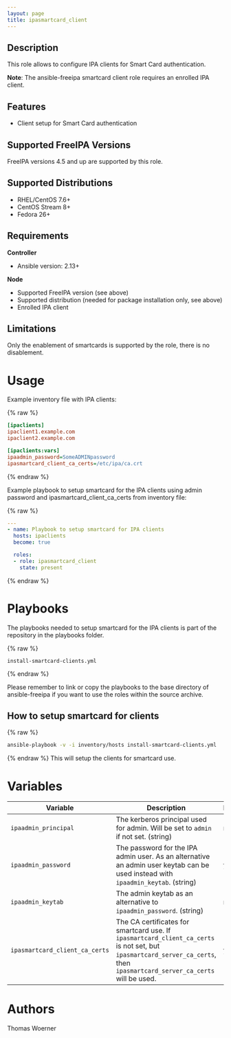 ```yaml
---
layout: page
title: ipasmartcard_client
---
```


Description
-----------

This role allows to configure IPA clients for Smart Card authentication.

**Note**: The ansible-freeipa smartcard client role requires an enrolled IPA client.


Features
--------
* Client setup for Smart Card authentication


Supported FreeIPA Versions
--------------------------

FreeIPA versions 4.5 and up are supported by this role.


Supported Distributions
-----------------------

* RHEL/CentOS 7.6+
* CentOS Stream 8+
* Fedora 26+


Requirements
------------

**Controller**
* Ansible version: 2.13+

**Node**
* Supported FreeIPA version (see above)
* Supported distribution (needed for package installation only, see above)
* Enrolled IPA client


Limitations
-----------

Only the enablement of smartcards is supported by the role, there is no disablement.


Usage
=====

Example inventory file with IPA clients:

{% raw %}
```ini
[ipaclients]
ipaclient1.example.com
ipaclient2.example.com

[ipaclients:vars]
ipaadmin_password=SomeADMINpassword
ipasmartcard_client_ca_certs=/etc/ipa/ca.crt
```
{% endraw %}

Example playbook to setup smartcard for the IPA clients using admin password and ipasmartcard_client_ca_certs from inventory file:

{% raw %}
```yaml
---
- name: Playbook to setup smartcard for IPA clients
  hosts: ipaclients
  become: true

  roles:
  - role: ipasmartcard_client
    state: present
```
{% endraw %}

Playbooks
=========

The playbooks needed to setup smartcard for the IPA clients is part of the repository in the playbooks folder.

{% raw %}
```
install-smartcard-clients.yml
```
{% endraw %}

Please remember to link or copy the playbooks to the base directory of ansible-freeipa if you want to use the roles within the source archive.


How to setup smartcard for clients
----------------------------------

{% raw %}
```bash
ansible-playbook -v -i inventory/hosts install-smartcard-clients.yml
```
{% endraw %}
This will setup the clients for smartcard use.


Variables
=========

Variable | Description | Required
-------- | ----------- | --------
`ipaadmin_principal` | The kerberos principal used for admin. Will be set to `admin` if not set. (string) | no
`ipaadmin_password` | The password for the IPA admin user. As an alternative an admin user keytab can be used instead with `ipaadmin_keytab`. (string) | yes
`ipaadmin_keytab` | The admin keytab as an alternative to `ipaadmin_password`. (string) | no
`ipasmartcard_client_ca_certs` | The CA certificates for smartcard use. If `ipasmartcard_client_ca_certs` is not set, but `ipasmartcard_server_ca_certs`, then `ipasmartcard_server_ca_certs` will be used. | yes


Authors
=======

Thomas Woerner
